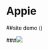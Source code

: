 # Appie

##site demo ()


###![](https://github.com/Linamohamed89/Appie/blob/main/FireShot%20Capture.png)
